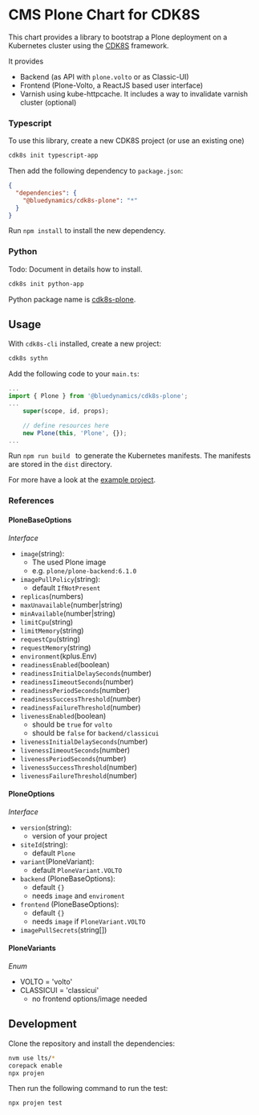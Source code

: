 # CMS Plone Chart for CDK8S

This chart provides a library to bootstrap a Plone deployment on a Kubernetes cluster using the [CDK8S](https://cdk8s.io) framework.

It provides
- Backend (as API with `plone.volto` or as Classic-UI)
- Frontend (Plone-Volto, a ReactJS based user interface)
- Varnish using kube-httpcache. It includes a way to invalidate varnish cluster (optional)


### Typescript

To use this library, create a new CDK8S project (or use an existing one)

```bash
cdk8s init typescript-app
```

Then add the following dependency to `package.json`:

```json
{
  "dependencies": {
    "@bluedynamics/cdk8s-plone": "*"
  }
}
```

Run `npm install` to install the new dependency.

### Python

Todo: Document in details how to install.

```bash
cdk8s init python-app
```

Python package name is [cdk8s-plone](https://pypi.org/project/cdk8s-plone/).


## Usage

With `cdk8s-cli` installed, create a new project:

```bash
cdk8s sythn
```

Add the following code to your `main.ts`:

```typescript
...
import { Plone } from '@bluedynamics/cdk8s-plone';
...
    super(scope, id, props);

    // define resources here
    new Plone(this, 'Plone', {});
...
```

Run `npm run build ` to generate the Kubernetes manifests.
The manifests are stored in the `dist` directory.

For more have a look at the [example project](https://github.com/bluedynamics/cdk8s-plone-example).

### References

#### PloneBaseOptions
*Interface*

- `image`(string): 
  - The used Plone image
  - e.g. `plone/plone-backend:6.1.0`
- `imagePullPolicy`(string):
  - default `IfNotPresent`
- `replicas`(numbers)
- `maxUnavailable`(number|string)
- `minAvailable`(number|string)
- `limitCpu`(string)
- `limitMemory`(string)
- `requestCpu`(string)
- `requestMemory`(string)
- `environment`(kplus.Env)
- `readinessEnabled`(boolean)
- `readinessInitialDelaySeconds`(number)
- `readinessIimeoutSeconds`(number)
- `readinessPeriodSeconds`(number)
- `readinessSuccessThreshold`(number)
- `readinessFailureThreshold`(number)
- `livenessEnabled`(boolean)
  - should be `true` for `volto`
  - should be `false` for `backend/classicui`
- `livenessInitialDelaySeconds`(number)
- `livenessIimeoutSeconds`(number)
- `livenessPeriodSeconds`(number)
- `livenessSuccessThreshold`(number)
- `livenessFailureThreshold`(number)


#### PloneOptions
*Interface*

- `version`(string):
  - version of your project
- `siteId`(string):
  - default `Plone`
- `variant`(PloneVariant):
  - default `PloneVariant.VOLTO`
- `backend` (PloneBaseOptions):
  - default `{}`
  - needs `image` and `enviroment`
- `frontend` (PloneBaseOptions):
  - default `{}`
  - needs `image` if `PloneVariant.VOLTO`
- `imagePullSecrets`(string[])

#### PloneVariants
*Enum*

- VOLTO = 'volto'
- CLASSICUI  = 'classicui' 
  - no frontend options/image needed

## Development

Clone the repository and install the dependencies:

```bash
nvm use lts/*
corepack enable
npx projen
```

Then run the following command to run the test:

```bash
npx projen test
```
